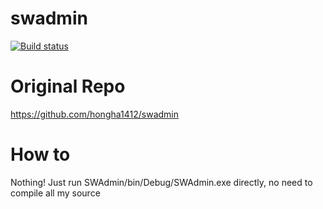 # swadmin
[![Build status](https://ci.appveyor.com/api/projects/status/425ausk22hjcju5p?svg=true)](https://ci.appveyor.com/project/hendrysa/swadmin)

# Original Repo
https://github.com/hongha1412/swadmin

# How to
Nothing!
Just run SWAdmin/bin/Debug/SWAdmin.exe directly, no need to compile all my source
